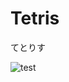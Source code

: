# Tetris
 てとりす

<image src="https://gyazo.com/5e218e390ed14620cc6e0c3e48c212f8" alt="test" title="test">
 

